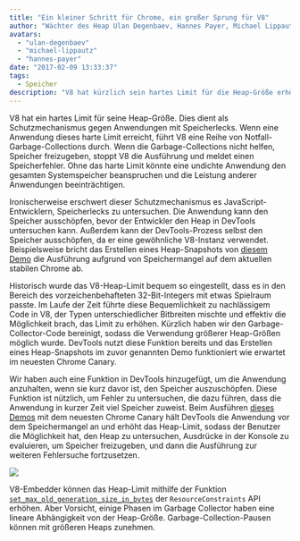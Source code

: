 ```yaml
---
title: "Ein kleiner Schritt für Chrome, ein großer Sprung für V8"
author: "Wächter des Heap Ulan Degenbaev, Hannes Payer, Michael Lippautz und DevTools-Krieger Alexey Kozyatinskiy"
avatars: 
  - "ulan-degenbaev"
  - "michael-lippautz"
  - "hannes-payer"
date: "2017-02-09 13:33:37"
tags: 
  - Speicher
description: "V8 hat kürzlich sein hartes Limit für die Heap-Größe erhöht."
---
```

V8 hat ein hartes Limit für seine Heap-Größe. Dies dient als Schutzmechanismus gegen Anwendungen mit Speicherlecks. Wenn eine Anwendung dieses harte Limit erreicht, führt V8 eine Reihe von Notfall-Garbage-Collections durch. Wenn die Garbage-Collections nicht helfen, Speicher freizugeben, stoppt V8 die Ausführung und meldet einen Speicherfehler. Ohne das harte Limit könnte eine undichte Anwendung den gesamten Systemspeicher beanspruchen und die Leistung anderer Anwendungen beeinträchtigen.

<!--truncate-->
Ironischerweise erschwert dieser Schutzmechanismus es JavaScript-Entwicklern, Speicherlecks zu untersuchen. Die Anwendung kann den Speicher ausschöpfen, bevor der Entwickler den Heap in DevTools untersuchen kann. Außerdem kann der DevTools-Prozess selbst den Speicher ausschöpfen, da er eine gewöhnliche V8-Instanz verwendet. Beispielsweise bricht das Erstellen eines Heap-Snapshots von [diesem Demo](https://ulan.github.io/misc/heap-snapshot-demo.html) die Ausführung aufgrund von Speichermangel auf dem aktuellen stabilen Chrome ab.

Historisch wurde das V8-Heap-Limit bequem so eingestellt, dass es in den Bereich des vorzeichenbehafteten 32-Bit-Integers mit etwas Spielraum passte. Im Laufe der Zeit führte diese Bequemlichkeit zu nachlässigem Code in V8, der Typen unterschiedlicher Bitbreiten mischte und effektiv die Möglichkeit brach, das Limit zu erhöhen. Kürzlich haben wir den Garbage-Collector-Code bereinigt, sodass die Verwendung größerer Heap-Größen möglich wurde. DevTools nutzt diese Funktion bereits und das Erstellen eines Heap-Snapshots im zuvor genannten Demo funktioniert wie erwartet im neuesten Chrome Canary.

Wir haben auch eine Funktion in DevTools hinzugefügt, um die Anwendung anzuhalten, wenn sie kurz davor ist, den Speicher auszuschöpfen. Diese Funktion ist nützlich, um Fehler zu untersuchen, die dazu führen, dass die Anwendung in kurzer Zeit viel Speicher zuweist. Beim Ausführen [dieses Demos](https://ulan.github.io/misc/oom.html) mit dem neuesten Chrome Canary hält DevTools die Anwendung vor dem Speichermangel an und erhöht das Heap-Limit, sodass der Benutzer die Möglichkeit hat, den Heap zu untersuchen, Ausdrücke in der Konsole zu evaluieren, um Speicher freizugeben, und dann die Ausführung zur weiteren Fehlersuche fortzusetzen.

![](/_img/heap-size-limit/debugger.png)

V8-Embedder können das Heap-Limit mithilfe der Funktion [`set_max_old_generation_size_in_bytes`](https://codesearch.chromium.org/chromium/src/v8/include/v8-isolate.h?q=set_max_old_generation_size_in_bytes) der `ResourceConstraints` API erhöhen. Aber Vorsicht, einige Phasen im Garbage Collector haben eine lineare Abhängigkeit von der Heap-Größe. Garbage-Collection-Pausen können mit größeren Heaps zunehmen.

